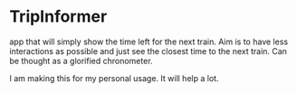 # TripInformer
app that will simply show the time left for the next train. Aim is to have less interactions as possible and just see the closest
time to the next train. Can be thought as a glorified chronometer. 

I am making this for my personal usage. It will help a lot.
